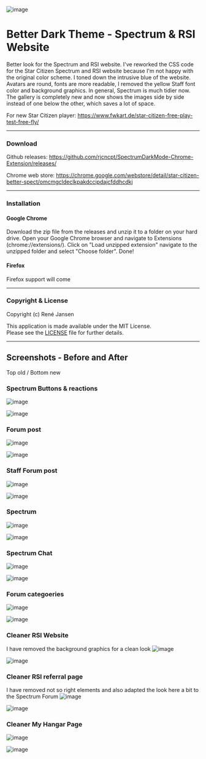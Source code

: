 ![image](https://i.imgur.com/tpAHE8n.png)

# Better Dark Theme - Spectrum & RSI Website
Better look for the Spectrum and RSI website. I've reworked the CSS code for the Star Citizen Spectrum and RSI website because I'm not happy with the original color scheme. I toned down the intrusive blue of the website. Avatars are round, fonts are more readable, I removed the yellow Staff font color and background graphics. In general, Spectrum is much tidier now. The gallery is completely new and now shows the images side by side instead of one below the other, which saves a lot of space.

For new Star Citizen player: https://www.fwkart.de/star-citizen-free-play-test-free-fly/

---

### Download

Github releases: https://github.com/rjcncpt/SpectrumDarkMode-Chrome-Extension/releases/

Chrome web store: https://chrome.google.com/webstore/detail/star-citizen-better-spect/omcmgcldeclkpakdccipdajcfddhcdkj

---

### Installation

#### Google Chrome
Download the zip file from the releases and unzip it to a folder on your hard drive. Open your Google Chrome browser and navigate to Extensions (chrome://extensions/). Click on "Load unzipped extension" navigate to the unzipped folder and select "Choose folder". Done!

#### Firefox
Firefox support will come

---

### Copyright & License
Copyright (c) René Jansen

This application is made available under the MIT License.<br/>
Please see the [LICENSE](https://github.com/rjcncpt/SpectrumDarkMode-Extension/blob/release/LICENSE) file for further details.

---
## Screenshots - Before and After
Top old / Bottom new

### Spectrum Buttons & reactions

![image](https://user-images.githubusercontent.com/3922642/177153047-3fc3c62e-f74e-42c8-9827-10e5dc821d02.png)

![image](https://user-images.githubusercontent.com/3922642/177153078-762068d0-0d64-49f6-a770-26e396ac4b7b.png)



### Forum post

![image](https://user-images.githubusercontent.com/3922642/177153234-0958a116-fcc5-4574-a096-b11336699727.png)

![image](https://i.imgur.com/ajVmuQD.png)



### Staff Forum post

![image](https://user-images.githubusercontent.com/3922642/177205440-7e589add-3e0f-4067-a720-56b4520231d3.png)

![image](https://i.imgur.com/udJ8KD7.png)



### Spectrum

![image](https://user-images.githubusercontent.com/3922642/177205549-c653ea48-199b-49bb-9860-23bab47746e1.png)

![image](https://i.imgur.com/rzaJQwa.png)



### Spectrum Chat

![image](https://user-images.githubusercontent.com/3922642/177205627-0b5e220f-000f-4157-9952-2d7402a2b5d3.png)

![image](https://i.imgur.com/0ifuKo7.png)



### Forum categoeries

![image](https://user-images.githubusercontent.com/3922642/177205671-ced1711b-bfb2-49b2-b1bd-a042ffc3cdb0.png)

![image](https://i.imgur.com/ivLtloO.png)



### Cleaner RSI Website

I have removed the background graphics for a clean look
![image](https://user-images.githubusercontent.com/3922642/177154267-71162471-1368-4df9-8e0f-e6c3cc85293e.png)

![image](https://i.imgur.com/XapJJx8.png)



### Cleaner RSI referral page

I have removed not so right elements and also adapted the look here a bit to the Spectrum Forum
![image](https://i.imgur.com/Cn2WiyO.png)

![image](https://i.imgur.com/VctCG4n.png)



### Cleaner My Hangar Page

![image](https://user-images.githubusercontent.com/3922642/177154338-5a5f8f6d-b50b-4821-8f6f-79c0db012326.png)

![image](https://i.imgur.com/CA4Y5TS.png)
